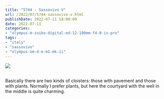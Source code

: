 ```yaml
---
title: "5744 - Sassovivo V"
url: /2022/07/5744-sassovivo-v.html
publishDate: 2022-07-11 18:00:00
date: 2022-07-11
categories:
- "olympus-m-zuiko-digital-ed-12-100mm-f4-0-is-pro"
tags:
- "italy"
- "sassovivo"
- "olympus-om-d-e-m1-mk-ii"
---
```

<div class="container">
<div class="center"><a target="_blank" href="https://d25zfm9zpd7gm5.cloudfront.net/1200x1200/2019/20190906_102643_lr.jpg"><img class="webfeedsFeaturedVisual" src="https://d25zfm9zpd7gm5.cloudfront.net/0600x0600/2019/20190906_102643_lr.jpg" /></a></div>
</div>
<br />

Basically there are two kinds of cloisters: those with
pavement and those with plants. Normally I prefer plants,
but here the courtyard with the well in the middle is quite
charming.
